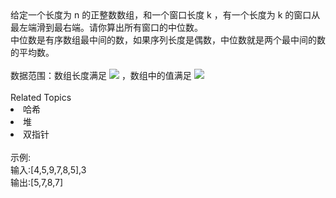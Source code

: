 <div>  给定一个长度为 n 的正整数数组，和一个窗口长度 k ，有一个长度为 k 的窗口从最左端滑到最右端。请你算出所有窗口的中位数。 </div> <div>  中位数是有序数组最中间的数，如果序列长度是偶数，中位数就是两个最中间的数的平均数。 </div> <div>  <br> </div> <div>  数据范围：数组长度满足 <img src="https://www.nowcoder.com/equation?tex=1%20%5Cle%20n%20%5Cle%2010%5E5%20%5C"> ，数组中的值满足 <img src="https://www.nowcoder.com/equation?tex=1%20%5Cle%20val%20%5Cle%2010%5E5%20%5C">  </div><div><br></div><div><div>Related Topics</div><div><li>哈希</li><li>堆</li><li>双指针</li></div></div><br>示例:<br>输入:[4,5,9,7,8,5],3<br>输出:[5,7,8,7]
<br>